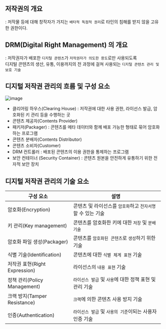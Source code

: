 ## 저작권의 개요 

: 저작물 등에 대해 창작자가 가지는 `배타적 독점적 권리`로 타인의 침해를 받지 않을 고유한 권한이다. 

## DRM(Digital Right Management) 의 개요 

: 저작권자가 배포한 `디지털 콘텐츠`가 `저작권자가 의도한 용도`로만 사용되도록  
  디지털 콘텐츠의 생산, 유통, 이용까지의 전 과정에 걸쳐 사용되는 `디지털 콘텐츠 관리 및 보호 기술`

## 디지털 저작권 관리의 흐름 및 구성 요소 

![image](https://user-images.githubusercontent.com/64796257/159193540-8e15f71f-6821-464c-ab6a-736b8a932a2c.png)

- 클리어링 하우스(Clearing House) : 저작권에 대한 사용 권한, 라이선스 발급, 암호화된 키 관리 등을 수행하는 곳 
- 콘텐츠 제공자(Contents Provider) 
- 패키저(Packager) : 콘텐츠를 메타 데이터와 함께 배포 가능한 형태로 묶어 암호화하는 프로그램 
- 콘텐츠 분배자(Contents Distributor) 
- 콘텐츠 소비자(Customer) 
- DRM 컨트롤러 : 배포된 콘텐츠의 이용 권한을 통제하는 프로그램 
- 보안 컨테이너 (Security Container) : 콘텐츠 원본을 안전하게 유통하기 위한 전자적 보안 장치 

## 디지털 저작권 관리의 기술 요소 

| 구성 요소 | 설명 |
| --- | --- |
| 암호화(Encryption) | 콘텐츠 및 라이선스를 `암호화`하고 `전자서명` 할 수 있는 기술 |
| 키 관리(Key management) | 콘텐츠를 암호화한 키에 대한 `저장` 및 `분배 기술` |
| 암호화 파일 생성(Packager) | 콘텐츠를 `암호화된 콘텐츠`로 `생성`하기 위한 기술 |
| 식별 기술(Identification) | 콘텐츠에 대한 `식별 체계 표현` 기술 |
| 저작권 표현(Right Expression) | 라이선스의 `내용 표현` 기술 |
| 정책 관리(Policy Management) | `라이선스 발급` 및 `사용`에 대한 정책 표현 및 관리 기술 |
| 크랙 방지(Tamper Resistance) | `크랙`에 의한 콘텐츠 사용 방지 기술 |
| 인증(Authentication) | `라이선스 발급` 및 `사용의 기준`이되는 사용자 인증 기술 |

























